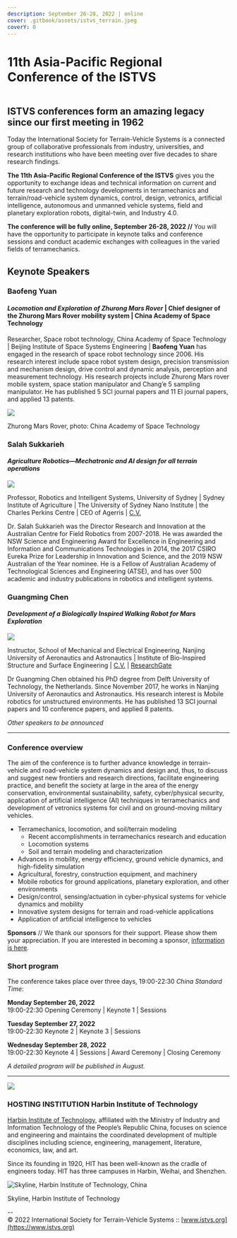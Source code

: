```yaml
---
description: September 26-28, 2022 | online
cover: .gitbook/assets/istvs_terrain.jpeg
coverY: 0
---
```


# 11th Asia-Pacific Regional Conference of the ISTVS

<figure><img src=".gitbook/assets/Harbin 2022 not CFP - Social 1280×640.png" alt=""><figcaption></figcaption></figure>

## ISTVS conferences form an amazing legacy since our first meeting in 1962

Today the International Society for Terrain-Vehicle Systems is a connected group of collaborative professionals from industry, universities, and research institutions who have been meeting over five decades to share research findings.

**The 11th Asia-Pacific Regional Conference of the ISTVS** gives you the opportunity to exchange ideas and technical information on current and future research and technology developments in terramechanics and terrain/road-vehicle system dynamics, control, design, vetronics, artificial intelligence, autonomous and unmanned vehicle systems, field and planetary exploration robots, digital-twin, and Industry 4.0.

**The conference will be fully online, September 26-28, 2022 //** You will have the opportunity to participate in keynote talks and conference sessions and conduct academic exchanges with colleagues in the varied fields of terramechanics.



## Keynote Speakers

### **Baofeng Yuan**

#### _Locomotion and Exploration of Zhurong Mars Rover_ | Chief designer of the Zhurong Mars Rover mobility system | China Academy of Space Technology

Researcher, Space robot technology, China Academy of Space Technology | Beijing Institute of Space Systems Engineering | **Baofeng Yuan** has engaged in the research of space robot technology since 2006. His research interest include space robot system design, precision transmission and mechanism design, drive control and dynamic analysis, perception and measurement technology. His research projects include Zhurong Mars rover mobile system, space station manipulator and Chang’e 5 sampling manipulator. He has published 5 SCI journal papers and 11 EI journal papers, and applied 13 patents.

![](https://images.squarespace-cdn.com/content/v1/542f394be4b0b9e132ee7b1a/59949ee2-1907-42d7-a879-c196cf313b74/zhurong\_rover.jpg?format=1500w)

Zhurong Mars Rover, photo: China Academy of Space Technology



### **Salah Sukkarieh**

#### _Agriculture Robotics—Mechatronic and AI design for all terrain operations_

![](https://images.squarespace-cdn.com/content/v1/542f394be4b0b9e132ee7b1a/685dc209-a0fd-4636-a2b2-642dbff91bc4/Prof+Salah+Sukkarieh.png?format=300w)

Professor, Robotics and Intelligent Systems, University of Sydney | Sydney Institute of Agriculture | The University of Sydney Nano Institute | the Charles Perkins Centre | CEO of Agerris | [C.V.](https://www.sydney.edu.au/engineering/about/our-people/academic-staff/salah-sukkarieh.html)

Dr. Salah Sukkarieh was the Director Research and Innovation at the Australian Centre for Field Robotics from 2007-2018. He was awarded the NSW Science and Engineering Award for Excellence in Engineering and Information and Communications Technologies in 2014, the 2017 CSIRO Eureka Prize for Leadership in Innovation and Science, and the 2019 NSW Australian of the Year nominee. He is a Fellow of Australian Academy of Technological Sciences and Engineering (ATSE), and has over 500 academic and industry publications in robotics and intelligent systems.



### Guangming Chen

#### _Development of a Biologically Inspired Walking Robot for Mars Exploration_

![](https://images.squarespace-cdn.com/content/v1/542f394be4b0b9e132ee7b1a/17b8c491-41b8-42c6-b949-8cf505a6a9f0/guangmingchen.jpg?format=300w)

Instructor, School of Mechanical and Electrical Engineering, Nanjing University of Aeronautics and Astronautics | Institute of Bio-Inspired Structure and Surface Engineering | [C.V.](https://cmee.nuaa.edu.cn/2019/0222/c11675a189008/page.htm) | [ResearchGate](https://www.researchgate.net/profile/Guangming-Chen-8)

Dr Guangming Chen obtained his PhD degree from Delft University of Technology, the Netherlands. Since November 2017, he works in Nanjing University of Aeronautics and Astronautics. His research interest is Mobile robotics for unstructured environments. He has published 13 SCI journal papers and 10 conference papers, and applied 8 patents.

_Other speakers to be announced_

***

### Conference overview

The aim of the conference is to further advance knowledge in terrain-vehicle and road-vehicle system dynamics and design and, thus, to discuss and suggest new frontiers and research directions, facilitate engineering practice, and benefit the society at large in the area of the energy conservation, environmental sustainability, safety, cyber/physical security, application of artificial intelligence (AI) techniques in terramechanics and development of vetronics systems for civil and on ground-moving military vehicles.

* Terramechanics, locomotion, and soil/terrain modeling
  * Recent accomplishments in terramechanics research and education
  * Locomotion systems
  * Soil and terrain modeling and characterization
* Advances in mobility, energy efficiency, ground vehicle dynamics, and high-fidelity simulation
* Agricultural, forestry, construction equipment, and machinery
* Mobile robotics for ground applications, planetary exploration, and other environments
* Design/control, sensing/actuation in cyber-physical systems for vehicle dynamics and mobility
* Innovative system designs for terrain and road-vehicle applications
* Application of artificial intelligence to vehicles

**Sponsors** // We thank our sponsors for their support. Please show them your appreciation. If you are interested in becoming a sponsor, [information is here](https://conference.istvs.org).



### Short program

The conference takes place over three days, 19:00-22:30 _China Standard Time_:

**Monday September 26, 2022**\
19:00-22:30 Opening Ceremony | Keynote 1 | Sessions

**Tuesday September 27, 2022**\
19:00-22:30 Keynote 2 | Keynote 3 | Sessions

**Wednesday September 28, 2022**\
19:00-22:30 Keynote 4 | Sessions | Award Ceremony | Closing Ceremony

_A detailed program will be published in August._

***

[![](https://images.squarespace-cdn.com/content/v1/542f394be4b0b9e132ee7b1a/605bb400-db2d-4d42-a4e7-da70b81438c0/hit-logo-red.jpg?format=1500w)](http://en.hit.edu.cn/)

### HOSTING INSTITUTION Harbin Institute of Technology

[Harbin Institute of Technology](https://www.hit.edu.cn/), affiliated with the Ministry of Industry and Information Technology of the People’s Republic China, focuses on science and engineering and maintains the coordinated development of multiple disciplines including science, engineering, management, literature, economics, law, and art.

Since its founding in 1920, HIT has been well-known as the cradle of engineers today. HIT has three campuses in Harbin, Weihai, and Shenzhen.

![Skyline, Harbin Institute of Technology, China](https://images.squarespace-cdn.com/content/v1/542f394be4b0b9e132ee7b1a/bdcc2d50-bc4d-4fff-8cb3-d0272e7391a9/harbin-headstone\_edit.jpeg?format=1500w)

Skyline, Harbin Institute of Technology



\--\
© 2022 International Society for Terrain-Vehicle Systems :: [www.istvs.org](https://www.istvs.org)
